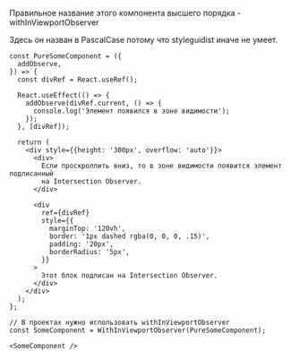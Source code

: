 Правильное название этого компонента высшего порядка - withInViewportObserver

Здесь он назван в PascalCase потому что styleguidist иначе не умеет.

```
const PureSomeComponent = ({
  addObserve,
}) => {
  const divRef = React.useRef();

  React.useEffect(() => {
    addObserve(divRef.current, () => {
      console.log('Элемент появился в зоне видимости');
    });
  }, [divRef]);

  return (
    <div style={{height: '300px', overflow: 'auto'}}>
      <div>
        Если проскроллить вниз, то в зоне видимости появится элемент подписанный
        на Intersection Observer.
      </div>

      <div
        ref={divRef}
        style={{
          marginTop: '120vh',
          border: '1px dashed rgba(0, 0, 0, .15)',
          padding: '20px',
          borderRadius: '5px',
        }}
      >
        Этот блок подписан на Intersection Observer.
      </div>
    </div>
  );
};

// В проектах нужно использовать withInViewportObserver
const SomeComponent = WithInViewportObserver(PureSomeComponent);

<SomeComponent />
```
